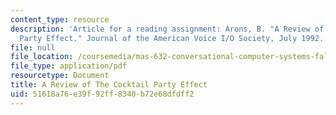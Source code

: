 ```yaml
---
content_type: resource
description: 'Article for a reading assignment: Arons, B. "A Review of the Cocktail
  Party Effect." Journal of the American Voice I/O Society, July 1992.'
file: null
file_location: /coursemedia/mas-632-conversational-computer-systems-fall-2008/51618a76e39f92ff8340b72e68dfdff2_arons_cocktail.pdf
file_type: application/pdf
resourcetype: Document
title: A Review of The Cocktail Party Effect
uid: 51618a76-e39f-92ff-8340-b72e68dfdff2
---
```

